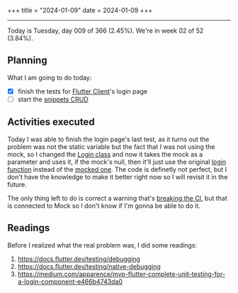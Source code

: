 +++
title = "2024-01-09"
date = 2024-01-09
+++

---

Today is Tuesday, day 009 of 366 (2.45%). We're in week 02 of 52 (3.84%).

## Planning

What I am going to do today:

- [x] finish the tests for [Flutter Client](https://github.com/OmnicodeSolutions/luisa_drf_flutter_client/issues/1)'s login page
- [ ] start the [snippets CRUD](https://github.com/OmnicodeSolutions/luisa_drf_flutter_client/issues/2)

## Activities executed

Today I was able to finish the login page's last test, as it turns out the problem was not the static variable but the fact that I was not using the mock, so I changed the [Login class](https://github.com/OmnicodeSolutions/luisa_drf_flutter_client/blob/login/lib/login.dart) and now it takes the mock as a parameter and uses it, if the mock's null, then it'll just use the original [login function](https://github.com/OmnicodeSolutions/luisa_drf_flutter_client/blob/5c499c0f942b4887aa7ef9236fea0f174886e65f/lib/login.dart#L14C3-L27C4) instead of the [mocked one](https://github.com/OmnicodeSolutions/luisa_drf_flutter_client/blob/5c499c0f942b4887aa7ef9236fea0f174886e65f/test/login_test.dart#L14C1-L16C8). The code is definetly not perfect, but I don't have the knowledge to make it better right now so I will revisit it in the future.

The only thing left to do is correct a warning that's [breaking the CI](https://github.com/OmnicodeSolutions/luisa_drf_flutter_client/actions/runs/7462142184/job/20303790041), but that is connected to Mock so I don't know if I'm gonna be able to do it.

## Readings

Before I realized what the real problem was, I did some readings:

1. https://docs.flutter.dev/testing/debugging
2. https://docs.flutter.dev/testing/native-debugging
3. https://medium.com/apparence/mvp-flutter-complete-unit-testing-for-a-login-component-e466b4743da0
